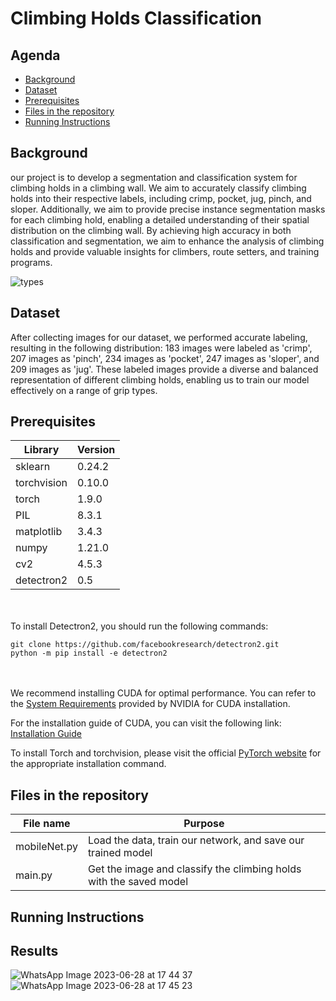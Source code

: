 # Climbing Holds Classification

## Agenda

- [Background](#background)
- [Dataset](#dataset)
- [Prerequisites](#section-2)
- [Files in the repository](#section-3)
- [Running Instructions](#section-4)

## Background  <a name="background"></a>
our project is to develop a segmentation and classification system for climbing holds in a climbing wall. We aim to accurately classify climbing holds into their respective labels, including crimp, pocket, jug, pinch, and sloper. Additionally, we aim to provide precise instance segmentation masks for each climbing hold, enabling a detailed understanding of their spatial distribution on the climbing wall. By achieving high accuracy in both classification and segmentation, we aim to enhance the analysis of climbing holds and provide valuable insights for climbers, route setters, and training programs. 

![types](https://github.com/orilevi2809/DL/assets/62295757/15da2956-b4ad-41cd-a87e-c91f93f70dec)

<a name="dataset"></a>
## Dataset  
After collecting images for our dataset, we performed accurate labeling, resulting in the following distribution: 183 images were labeled as 'crimp', 207 images as 'pinch', 234 images as 'pocket', 247 images as 'sloper', and 209 images as 'jug'. These labeled images provide a diverse and balanced representation of different climbing holds, enabling us to train our model effectively on a range of grip types.



<a name="section-2"></a>
## Prerequisites

| Library       | Version |
|---------------|---------|
| sklearn       | 0.24.2  |
| torchvision  | 0.10.0  |
| torch         | 1.9.0   |
| PIL           | 8.3.1   |
| matplotlib    | 3.4.3   |
| numpy         | 1.21.0  |
| cv2           | 4.5.3   |
| detectron2    | 0.5     |

<br/><br/>
To install Detectron2, you should run the following commands:
```shell
git clone https://github.com/facebookresearch/detectron2.git
python -m pip install -e detectron2
```
<br/><br/>
We recommend installing CUDA for optimal performance. You can refer to the [System Requirements](https://docs.nvidia.com/cuda/archive/11.8.0/pdf/CUDA_Installation_Guide_Windows.pdf) provided by NVIDIA for CUDA installation.

For the installation guide of CUDA, you can visit the following link:
[Installation Guide](https://docs.nvidia.com/deeplearning/cudnn/install-guide/index.html#install-windows)

To install Torch and torchvision, please visit the official [PyTorch website](https://pytorch.org/) for the appropriate installation command.

<a name="section-3"></a>
## Files in the repository
| File name     | Purpose                                          |
|---------------|--------------------------------------------------|
| mobileNet.py  | Load the data, train our network, and save our trained model |
| main.py       | Get the image and classify the climbing holds with the saved model |


<a name="section-4"></a>
## Running Instructions

<a name="section-5"></a>
## Results

![WhatsApp Image 2023-06-28 at 17 44 37](https://github.com/orilevi2809/DL/assets/62295757/921eb0b0-1b45-4db1-a7f2-352412cb416d)         ![WhatsApp Image 2023-06-28 at 17 45 23](https://github.com/orilevi2809/DL/assets/62295757/77801e4d-9a56-43aa-9fbf-443e680fca53)










